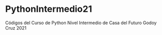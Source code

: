# PythonIntermedio21
Códigos del Curso de Python Nivel Intermedio de Casa del Futuro Godoy Cruz 2021
